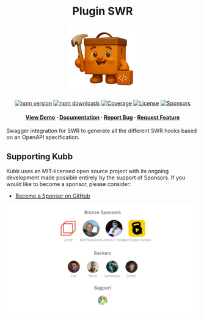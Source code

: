 <div align="center">
  <h1>Plugin SWR</h1>
  <a href="https://kubb.dev" target="_blank" rel="noopener noreferrer">
    <img width="180" src="https://raw.githubusercontent.com/kubb-labs/kubb/main/assets/logo.png" alt="Kubb logo">
  </a>


[![npm version][npm-version-src]][npm-version-href]
[![npm downloads][npm-downloads-src]][npm-downloads-href]
[![Coverage][coverage-src]][coverage-href]
[![License][license-src]][license-href]
[![Sponsors][sponsors-src]][sponsors-href]
<h4>
<a href="https://codesandbox.io/s/github/kubb-labs/kubb/tree/main//examples/typescript" target="_blank">View Demo</a>
<span> · </span>
<a href="https://kubb.dev/" target="_blank">Documentation</a>
<span> · </span>
<a href="https://github.com/kubb-labs/kubb/issues/" target="_blank">Report Bug</a>
<span> · </span>
<a href="https://github.com/kubb-labs/kubb/issues/" target="_blank">Request Feature</a>
</h4>
</div>

Swagger integration for SWR to generate all the different SWR hooks based on an OpenAPI specification.


## Supporting Kubb

Kubb uses an MIT-licensed open source project with its ongoing development made possible entirely by the support of Sponsors. If you would like to become a sponsor, please consider:

- [Become a Sponsor on GitHub](https://github.com/sponsors/stijnvanhulle)

<p align="center">
  <a href="https://github.com/sponsors/stijnvanhulle">
    <img src="https://raw.githubusercontent.com/stijnvanhulle/sponsors/main/sponsors.svg" alt="My sponsors" />
  </a>
</p>


<!-- Badges -->

[npm-version-src]: https://img.shields.io/npm/v/@kubb/plugin-swr?flat&colorA=18181B&colorB=f58517
[npm-version-href]: https://npmjs.com/package/@kubb/plugin-swr
[npm-downloads-src]: https://img.shields.io/npm/dm/@kubb/plugin-swr?flat&colorA=18181B&colorB=f58517
[npm-downloads-href]: https://npmjs.com/package/@kubb/plugin-swr
[license-src]: https://img.shields.io/github/license/kubb-labs/kubb.svg?flat&colorA=18181B&colorB=f58517
[license-href]: https://github.com/kubb-labs/kubb/blob/main/LICENSE
[build-src]: https://img.shields.io/github/actions/workflow/status/kubb-labs/kubb/ci.yaml?style=flat&colorA=18181B&colorB=f58517
[build-href]: https://www.npmjs.com/package/@kubb/plugin-swr
[minified-src]: https://img.shields.io/bundlephobia/min/@kubb/plugin-swr?style=flat&colorA=18181B&colorB=f58517
[minified-href]: https://www.npmjs.com/package/@kubb/plugin-swr
[coverage-src]: https://img.shields.io/codecov/c/github/kubb-labs/kubb?style=flat&colorA=18181B&colorB=f58517
[coverage-href]: https://www.npmjs.com/package/@kubb/plugin-swr
[sponsors-src]: https://img.shields.io/github/sponsors/stijnvanhulle?style=flat&colorA=18181B&colorB=f58517
[sponsors-href]: https://github.com/sponsors/stijnvanhulle/
